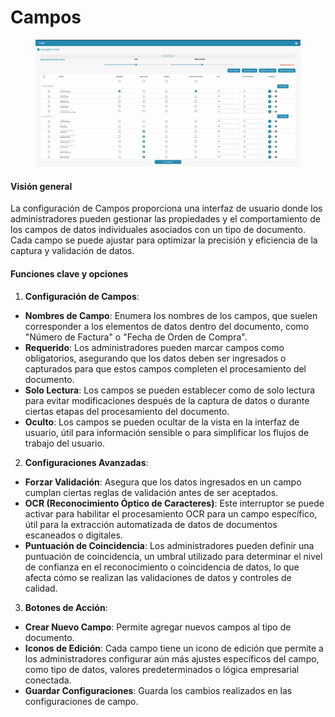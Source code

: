 # Campos

<figure><img src="../../../../.gitbook/assets/Bildschirmfoto 2024-05-08 um 09.02.31.png" alt=""><figcaption></figcaption></figure>

#### Visión general

La configuración de Campos proporciona una interfaz de usuario donde los administradores pueden gestionar las propiedades y el comportamiento de los campos de datos individuales asociados con un tipo de documento. Cada campo se puede ajustar para optimizar la precisión y eficiencia de la captura y validación de datos.

#### Funciones clave y opciones

1. **Configuración de Campos**:
* **Nombres de Campo**: Enumera los nombres de los campos, que suelen corresponder a los elementos de datos dentro del documento, como "Número de Factura" o "Fecha de Orden de Compra".
* **Requerido**: Los administradores pueden marcar campos como obligatorios, asegurando que los datos deben ser ingresados o capturados para que estos campos completen el procesamiento del documento.
* **Solo Lectura**: Los campos se pueden establecer como de solo lectura para evitar modificaciones después de la captura de datos o durante ciertas etapas del procesamiento del documento.
* **Oculto**: Los campos se pueden ocultar de la vista en la interfaz de usuario, útil para información sensible o para simplificar los flujos de trabajo del usuario.
2. **Configuraciones Avanzadas**:
* **Forzar Validación**: Asegura que los datos ingresados en un campo cumplan ciertas reglas de validación antes de ser aceptados.
* **OCR (Reconocimiento Óptico de Caracteres)**: Este interruptor se puede activar para habilitar el procesamiento OCR para un campo específico, útil para la extracción automatizada de datos de documentos escaneados o digitales.
* **Puntuación de Coincidencia**: Los administradores pueden definir una puntuación de coincidencia, un umbral utilizado para determinar el nivel de confianza en el reconocimiento o coincidencia de datos, lo que afecta cómo se realizan las validaciones de datos y controles de calidad.
3. **Botones de Acción**:
* **Crear Nuevo Campo**: Permite agregar nuevos campos al tipo de documento.
* **Iconos de Edición**: Cada campo tiene un icono de edición que permite a los administradores configurar aún más ajustes específicos del campo, como tipo de datos, valores predeterminados o lógica empresarial conectada.
* **Guardar Configuraciones**: Guarda los cambios realizados en las configuraciones de campo.
